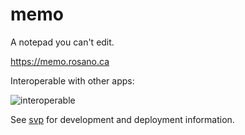 # memo

A notepad you can't edit.

https://memo.rosano.ca

Interoperable with other apps:

![interoperable](https://static.rosano.ca/home/blog/2025-10-15-introducing-memo/output.gif)

See [svp](https://github.com/rosano/svp) for development and deployment information.
